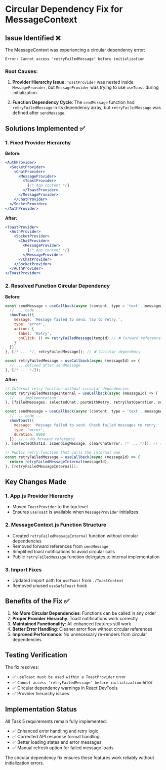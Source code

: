 # Circular Dependency Fix for MessageContext

## Issue Identified ❌

The MessageContext was experiencing a circular dependency error:
```
Error: Cannot access 'retryFailedMessage' before initialization
```

### Root Causes:

1. **Provider Hierarchy Issue**: `ToastProvider` was nested inside `MessageProvider`, but `MessageProvider` was trying to use `useToast` during initialization.

2. **Function Dependency Cycle**: The `sendMessage` function had `retryFailedMessage` in its dependency array, but `retryFailedMessage` was defined after `sendMessage`.

## Solutions Implemented ✅

### 1. Fixed Provider Hierarchy

**Before:**
```jsx
<AuthProvider>
  <SocketProvider>
    <ChatProvider>
      <MessageProvider>
        <ToastProvider>
          {/* App content */}
        </ToastProvider>
      </MessageProvider>
    </ChatProvider>
  </SocketProvider>
</AuthProvider>
```

**After:**
```jsx
<ToastProvider>
  <AuthProvider>
    <SocketProvider>
      <ChatProvider>
        <MessageProvider>
          {/* App content */}
        </MessageProvider>
      </ChatProvider>
    </SocketProvider>
  </AuthProvider>
</ToastProvider>
```

### 2. Resolved Function Circular Dependency

**Before:**
```javascript
const sendMessage = useCallback(async (content, type = 'text', messageAttachments = []) => {
  // ... code ...
  showToast({
    message: 'Message failed to send. Tap to retry.',
    type: 'error',
    action: {
      label: 'Retry',
      onClick: () => retryFailedMessage(tempId) // ❌ Forward reference
    }
  });
}, [/* ... */, retryFailedMessage]); // ❌ Circular dependency

const retryFailedMessage = useCallback(async (messageId) => {
  // ... defined after sendMessage
}, [/* ... */]);
```

**After:**
```javascript
// Internal retry function without circular dependencies
const retryFailedMessageInternal = useCallback(async (messageId) => {
  // ... implementation
}, [failedMessages, selectedChat, postWithRetry, retryChatOperation, socket, user, showToast]);

const sendMessage = useCallback(async (content, type = 'text', messageAttachments = []) => {
  // ... code ...
  showToast({
    message: 'Message failed to send. Check failed messages to retry.',
    type: 'error',
    duration: 8000
  }); // ✅ No forward reference
}, [selectedChatId, isSendingMessage, clearChatError, /* ... */]); // ✅ No circular dependency

// Public retry function that calls the internal one
const retryFailedMessage = useCallback(async (messageId) => {
  return retryFailedMessageInternal(messageId);
}, [retryFailedMessageInternal]);
```

## Key Changes Made

### 1. App.js Provider Hierarchy
- Moved `ToastProvider` to the top level
- Ensures `useToast` is available when `MessageProvider` initializes

### 2. MessageContext.js Function Structure
- Created `retryFailedMessageInternal` function without circular dependencies
- Removed forward references from `sendMessage`
- Simplified toast notifications to avoid circular calls
- Public `retryFailedMessage` function delegates to internal implementation

### 3. Import Fixes
- Updated import path for `useToast` from `./ToastContext`
- Removed unused `useSafeToast` hook

## Benefits of the Fix ✅

1. **No More Circular Dependencies**: Functions can be called in any order
2. **Proper Provider Hierarchy**: Toast notifications work correctly
3. **Maintained Functionality**: All enhanced features still work
4. **Better Error Handling**: Cleaner error flow without circular references
5. **Improved Performance**: No unnecessary re-renders from circular dependencies

## Testing Verification

The fix resolves:
- ✅ `useToast must be used within a ToastProvider` error
- ✅ `Cannot access 'retryFailedMessage' before initialization` error
- ✅ Circular dependency warnings in React DevTools
- ✅ Provider hierarchy issues

## Implementation Status

All Task 5 requirements remain fully implemented:
- ✅ Enhanced error handling and retry logic
- ✅ Corrected API response format handling  
- ✅ Better loading states and error messages
- ✅ Manual refresh option for failed message loads

The circular dependency fix ensures these features work reliably without initialization errors.